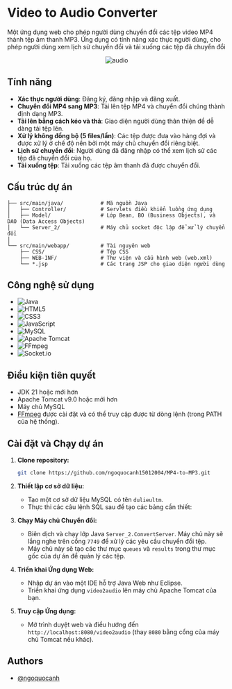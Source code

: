 # Video to Audio Converter

Một ứng dụng web cho phép người dùng chuyển đổi các tệp video MP4 thành tệp âm thanh MP3. Ứng dụng có tính năng xác thực người dùng, cho phép người dùng xem lịch sử chuyển đổi và tải xuống các tệp đã chuyển đổi

<p align="center">
  <img src="https://i.postimg.cc/sx8nkBG9/audio.webp" alt="audio" />
</p>

## Tính năng

*   **Xác thực người dùng**: Đăng ký, đăng nhập và đăng xuất.
*   **Chuyển đổi MP4 sang MP3**: Tải lên tệp MP4 và chuyển đổi chúng thành định dạng MP3.
*   **Tải lên bằng cách kéo và thả**: Giao diện người dùng thân thiện để dễ dàng tải tệp lên.
*   **Xử lý không đồng bộ (5 files/lần)**: Các tệp được đưa vào hàng đợi và được xử lý ở chế độ nền bởi một máy chủ chuyển đổi riêng biệt.
*   **Lịch sử chuyển đổi**: Người dùng đã đăng nhập có thể xem lịch sử các tệp đã chuyển đổi của họ.
*   **Tải xuống tệp**: Tải xuống các tệp âm thanh đã được chuyển đổi.
## Cấu trúc dự án

```
├── src/main/java/            # Mã nguồn Java
│   ├── Controller/           # Servlets điều khiển luồng ứng dụng
│   ├── Model/                # Lớp Bean, BO (Business Objects), và DAO (Data Access Objects)
│   └── Server_2/             # Máy chủ socket độc lập để xử lý chuyển đổi
│
└── src/main/webapp/          # Tài nguyên web
    ├── CSS/                  # Tệp CSS
    ├── WEB-INF/              # Thư viện và cấu hình web (web.xml)
    └── *.jsp                 # Các trang JSP cho giao diện người dùng
```
## Công nghệ sử dụng

* ![Java](https://img.shields.io/badge/-Java-007396?logo=java&logoColor=fff&style=flat-square)
* ![HTML5](https://img.shields.io/badge/-HTML5-E34F26?logo=html5&logoColor=fff&style=flat-square)
* ![CSS3](https://img.shields.io/badge/-CSS3-1572B6?logo=css3&logoColor=fff&style=flat-square)
* ![JavaScript](https://img.shields.io/badge/-JavaScript-F7DF1E?logo=javascript&logoColor=000&style=flat-square)
* ![MySQL](https://img.shields.io/badge/-MySQL-4479A1?logo=mysql&logoColor=fff&style=flat-square)
* ![Apache Tomcat](https://img.shields.io/badge/-Apache%20Tomcat-F8DC75?logo=apachetomcat&logoColor=000&style=flat-square)
* ![FFmpeg](https://img.shields.io/badge/-FFmpeg-007808?logo=ffmpeg&logoColor=fff&style=flat-square)
* ![Socket.io](https://img.shields.io/badge/-Socket-010101?logo=socket.io&logoColor=fff&style=flat-square)

## Điều kiện tiên quyết

*   JDK 21 hoặc mới hơn
*   Apache Tomcat v9.0 hoặc mới hơn
*   Máy chủ MySQL
*   [FFmpeg](https://ffmpeg.org/download.html) được cài đặt và có thể truy cập được từ dòng lệnh (trong PATH của hệ thống).


## Cài đặt và Chạy dự án

1.  **Clone repository:**
    ```bash
    git clone https://github.com/ngoquocanh15012004/MP4-to-MP3.git
    ```

2.  **Thiết lập cơ sở dữ liệu:**
    *   Tạo một cơ sở dữ liệu MySQL có tên `dulieultm`.
    *   Thực thi các câu lệnh SQL sau để tạo các bảng cần thiết:

3.  **Chạy Máy chủ Chuyển đổi:**
    *   Biên dịch và chạy lớp Java `Server_2.ConvertServer`. Máy chủ này sẽ lắng nghe trên cổng `7749` để xử lý các yêu cầu chuyển đổi tệp.
    *   Máy chủ này sẽ tạo các thư mục `queues` và `results` trong thư mục gốc của dự án để quản lý các tệp.

4.  **Triển khai Ứng dụng Web:**
    *   Nhập dự án vào một IDE hỗ trợ Java Web như Eclipse.
    *   Triển khai ứng dụng `video2audio` lên máy chủ Apache Tomcat của bạn.

5.  **Truy cập Ứng dụng:**
    *   Mở trình duyệt web và điều hướng đến `http://localhost:8080/video2audio` (thay `8080` bằng cổng của máy chủ Tomcat nếu khác).


## Authors

- [@ngoquocanh](https://www.github.com/ngoquocanh15012004)


